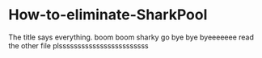 # How-to-eliminate-SharkPool
The title says everything.
boom boom sharky go bye bye byeeeeeee
read the other file plssssssssssssssssssssssss
